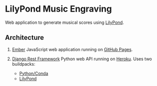 LilyPond Music Engraving
========================

Web application to generate musical scores using [LilyPond](http://lilypond.org).

Architecture
------------

1.  [Ember](http://emberjs.com) JavaScript web application running on 
    [GitHub Pages](https://pages.github.com).
2.  [Django Rest Framework](http://www.django-rest-framework.org) Python web API 
    running on [Heroku](https://heroku.com). Uses two buildpacks:

  	-   [Python/Conda](https://github.com/faph/conda-pip-buildpack)
  	-   [LilyPond](https://github.com/faph/heroku-buildpack-LilyPond/tree/fix-install-path)
